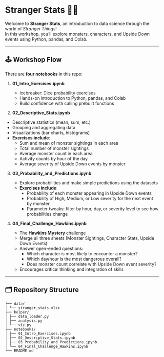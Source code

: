 # Stranger Stats 🧪👾

Welcome to **Stranger Stats**, an introduction to data science through the world of *Stranger Things*!  
In this workshop, you’ll explore monsters, characters, and Upside Down events using Python, pandas, and Colab.

---

## 🕹 Workshop Flow

There are **four notebooks** in this repo:

1. **01_Intro_Exercises.ipynb**  
   - Icebreaker: Dice probability exercises  
   - Hands-on introduction to Python, pandas, and Colab  
   - Build confidence with calling prebuilt functions

2. **02_Descriptive_Stats.ipynb**  
  - Descriptive statistics (mean, sum, etc.)  
  - Grouping and aggregating data  
  - Visualizations (bar charts, histograms)  
  - **Exercises include**:  
     - Sum and mean of monster sightings in each area  
     - Total number of monster sightings  
     - Average monster count in each area  
     - Activity counts by hour of the day  
     - Average severity of Upside Down events by monster  

3. **03_Probability_and_Predictions.ipynb**  
   - Explore probabilities and make simple predictions using the datasets 
   - **Exercises include**:
     - Probability of each monster appearing in Upside Down events 
     - Probability of High, Medium, or Low severity for the next event by monster 
     - Parameter tweaks: filter by hour, day, or severity level to see how probabilities change  

4. **04_Final_Challenge_Hawkins.ipynb**  
   - The **Hawkins Mystery** challenge  
   - Merge all three sheets (Monster Sightings, Character Stats, Upside Down Events)  
   - Answer open-ended questions:
     - Which character is most likely to encounter a monster?  
     - Which day/hour is the most dangerous overall?  
     - Does monster count correlate with Upside Down event severity?  
   - Encourages critical thinking and integration of skills

---

## 🗂 Repository Structure

```
├── data/
│ └── stranger_stats.xlsx
├── helper/
│ ├── data_loader.py
│ ├── analysis.py
│ └── viz.py
├── notebooks/
│ ├── 01_Intro_Exercises.ipynb
│ ├── 02_Descriptive_Stats.ipynb
│ ├── 03_Probability_and_Predictions.ipynb
│ └── 04_Final_Challenge_Hawkins.ipynb
└── README.md
```
